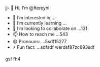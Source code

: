 jj- 👋 Hi, I’m @ftereyni
- 👀 I’m interested in ...
- 🌱 I’m currently learning ...
- 💞️ I’m looking to collaborate on ...131
- 📫 How to reach me ...543
- 😄 Pronouns: ...5sdf15277
- ⚡ Fun fact: ...sdfsdf
werdsf87zc693sdf
<!---sdfdfgsdfsdfw66363
ftereyni/ftereyni is a ✨ special ✨ repository becausgere its `README.md` (thi65s file) appears on your GitHub promghhgmfile.45bgbg
You can click the Preview link to take a look at your uyuy.5jmjmj
--->
gsf
fh4
